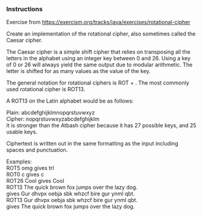### Instructions

Exercise from https://exercism.org/tracks/java/exercises/rotational-cipher

Create an implementation of the rotational cipher, also sometimes called the Caesar cipher.

The Caesar cipher is a simple shift cipher that relies on transposing all the letters in the alphabet using an integer key between 0 and 26.
Using a key of 0 or 26 will always yield the same output due to modular arithmetic. 
The letter is shifted for as many values as the value of the key.

The general notation for rotational ciphers is ROT + <key>. The most commonly used rotational cipher is ROT13.

A ROT13 on the Latin alphabet would be as follows: </br>

Plain:  abcdefghijklmnopqrstuvwxyz </br>
Cipher: nopqrstuvwxyzabcdefghijklm </br>
It is stronger than the Atbash cipher because it has 27 possible keys, and 25 usable keys. </br>

Ciphertext is written out in the same formatting as the input including spaces and punctuation. </br>

Examples: </br>
ROT5 omg gives trl </br>
ROT0 c gives c </br>
ROT26 Cool gives Cool </br>
ROT13 The quick brown fox jumps over the lazy dog. </br>
gives Gur dhvpx oebja sbk whzcf bire gur ynml qbt. </br>
ROT13 Gur dhvpx oebja sbk whzcf bire gur ynml qbt. </br>
gives The quick brown fox jumps over the lazy dog. </br>
